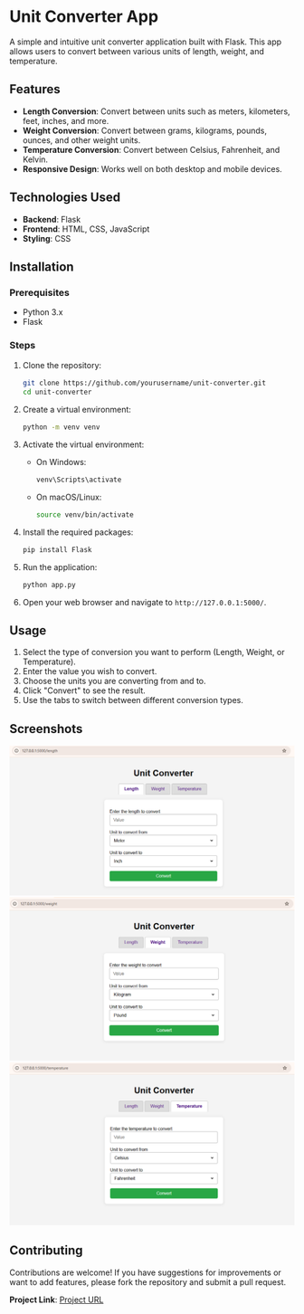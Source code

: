 # Unit Converter App

A simple and intuitive unit converter application built with Flask. This app allows users to convert between various units of length, weight, and temperature.

## Features

- **Length Conversion**: Convert between units such as meters, kilometers, feet, inches, and more.
- **Weight Conversion**: Convert between grams, kilograms, pounds, ounces, and other weight units.
- **Temperature Conversion**: Convert between Celsius, Fahrenheit, and Kelvin.
- **Responsive Design**: Works well on both desktop and mobile devices.

## Technologies Used

- **Backend**: Flask
- **Frontend**: HTML, CSS, JavaScript
- **Styling**: CSS

## Installation

### Prerequisites

- Python 3.x
- Flask

### Steps

1. Clone the repository:

   ```bash
   git clone https://github.com/yourusername/unit-converter.git
   cd unit-converter
   ```

2. Create a virtual environment:

   ```bash
   python -m venv venv
   ```

3. Activate the virtual environment:

   - On Windows:

     ```bash
     venv\Scripts\activate
     ```

   - On macOS/Linux:

     ```bash
     source venv/bin/activate
     ```

4. Install the required packages:

   ```bash
   pip install Flask
   ```

5. Run the application:

   ```bash
   python app.py
   ```

6. Open your web browser and navigate to `http://127.0.0.1:5000/`.

## Usage

1. Select the type of conversion you want to perform (Length, Weight, or Temperature).
2. Enter the value you wish to convert.
3. Choose the units you are converting from and to.
4. Click "Convert" to see the result.
5. Use the tabs to switch between different conversion types.

## Screenshots

![Length Conversion](/screenshots/length.PNG)
![Weight Conversion](/screenshots/weight.PNG)
![Temperature Conversion](/screenshots/temperature.PNG)

## Contributing
Contributions are welcome! If you have suggestions for improvements or want to add features, please fork the repository and submit a pull request.

**Project Link**:
[Project URL](https://roadmap.sh/projects/unit-converter)


